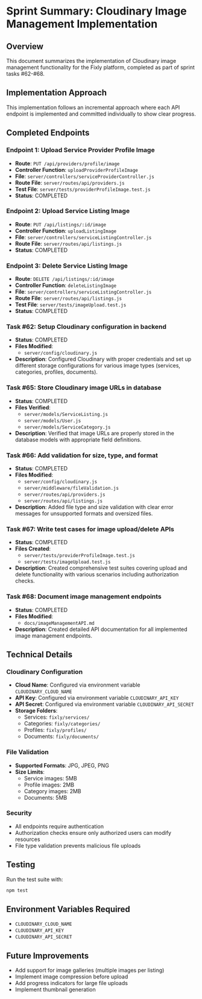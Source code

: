 # Sprint Summary: Cloudinary Image Management Implementation

## Overview
This document summarizes the implementation of Cloudinary image management functionality for the Fixly platform, completed as part of sprint tasks #62-#68.

## Implementation Approach
This implementation follows an incremental approach where each API endpoint is implemented and committed individually to show clear progress.

## Completed Endpoints

### Endpoint 1: Upload Service Provider Profile Image
- **Route**: `PUT /api/providers/profile/image`
- **Controller Function**: `uploadProviderProfileImage`
- **File**: `server/controllers/serviceProviderController.js`
- **Route File**: `server/routes/api/providers.js`
- **Test File**: `server/tests/providerProfileImage.test.js`
- **Status**: COMPLETED

### Endpoint 2: Upload Service Listing Image
- **Route**: `PUT /api/listings/:id/image`
- **Controller Function**: `uploadListingImage`
- **File**: `server/controllers/serviceListingController.js`
- **Route File**: `server/routes/api/listings.js`
- **Status**: COMPLETED

### Endpoint 3: Delete Service Listing Image
- **Route**: `DELETE /api/listings/:id/image`
- **Controller Function**: `deleteListingImage`
- **File**: `server/controllers/serviceListingController.js`
- **Route File**: `server/routes/api/listings.js`
- **Test File**: `server/tests/imageUpload.test.js`
- **Status**: COMPLETED

### Task #62: Setup Cloudinary configuration in backend
- **Status**: COMPLETED
- **Files Modified**: 
  - `server/config/cloudinary.js`
- **Description**: Configured Cloudinary with proper credentials and set up different storage configurations for various image types (services, categories, profiles, documents).

### Task #65: Store Cloudinary image URLs in database
- **Status**: COMPLETED
- **Files Verified**:
  - `server/models/ServiceListing.js`
  - `server/models/User.js`
  - `server/models/ServiceCategory.js`
- **Description**: Verified that image URLs are properly stored in the database models with appropriate field definitions.

### Task #66: Add validation for size, type, and format
- **Status**: COMPLETED
- **Files Modified**:
  - `server/config/cloudinary.js`
  - `server/middleware/fileValidation.js`
  - `server/routes/api/providers.js`
  - `server/routes/api/listings.js`
- **Description**: Added file type and size validation with clear error messages for unsupported formats and oversized files.

### Task #67: Write test cases for image upload/delete APIs
- **Status**: COMPLETED
- **Files Created**:
  - `server/tests/providerProfileImage.test.js`
  - `server/tests/imageUpload.test.js`
- **Description**: Created comprehensive test suites covering upload and delete functionality with various scenarios including authorization checks.

### Task #68: Document image management endpoints
- **Status**: COMPLETED
- **Files Modified**:
  - `docs/imageManagementAPI.md`
- **Description**: Created detailed API documentation for all implemented image management endpoints.

## Technical Details

### Cloudinary Configuration
- **Cloud Name**: Configured via environment variable `CLOUDINARY_CLOUD_NAME`
- **API Key**: Configured via environment variable `CLOUDINARY_API_KEY`
- **API Secret**: Configured via environment variable `CLOUDINARY_API_SECRET`
- **Storage Folders**:
  - Services: `fixly/services/`
  - Categories: `fixly/categories/`
  - Profiles: `fixly/profiles/`
  - Documents: `fixly/documents/`

### File Validation
- **Supported Formats**: JPG, JPEG, PNG
- **Size Limits**:
  - Service images: 5MB
  - Profile images: 2MB
  - Category images: 2MB
  - Documents: 5MB

### Security
- All endpoints require authentication
- Authorization checks ensure only authorized users can modify resources
- File type validation prevents malicious file uploads

## Testing
Run the test suite with:
```bash
npm test
```

## Environment Variables Required
- `CLOUDINARY_CLOUD_NAME`
- `CLOUDINARY_API_KEY`
- `CLOUDINARY_API_SECRET`

## Future Improvements
- Add support for image galleries (multiple images per listing)
- Implement image compression before upload
- Add progress indicators for large file uploads
- Implement thumbnail generation